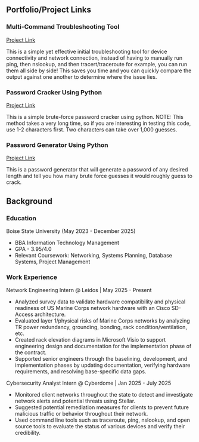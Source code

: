 ## Portfolio/Project Links


### Multi-Command Troubleshooting Tool
[Project Link](https://github.com/bradymillr/Multi-CommandTroubleshootingTool)

This is a simple yet effective initial troubleshooting tool for device connectivity and network connection, instead of having to manually run ping, then nslookup, and then tracert/traceroute for example, you can run them all side by side! This saves you time and you can quickly compare the output against one another to determine where the issue lies. 

  
### Password Cracker Using Python 
[Project Link](https://github.com/bradymillr/PasswordCracker/blob/main/README.md)

This is a simple brute-force password cracker using python. NOTE: This method takes a very long time, so if you are interesting in testing this code, use 1-2 characters first. Two characters can take over 1,000 guesses.

### Password Generator Using Python 
[Project Link](https://github.com/bradymillr/PasswordGenerator/blob/main/README.md)

This is a password generator that will generate a password of any desired length and tell you how many brute force guesses it would roughly guess to crack.

## Background

### Education
Boise State University (May 2023 - December 2025)
- BBA Information Technology Management
- GPA - 3.95/4.0
- Relevant Coursework: Networking, Systems Planning, Database Systems, Project Management
  
### Work Experience
Network Engineering Intern @ Leidos | May 2025 - Present
- Analyzed survey data to validate hardware compatibility and physical readiness of US Marine Corps network
hardware with an Cisco SD-Access architecture.
- Evaluated layer 1/physical risks of Marine Corps networks by analyzing TR power redundancy, grounding,
bonding, rack condition/ventilation, etc.
- Created rack elevation diagrams in Microsoft Visio to support engineering design and documentation for the
implementation phase of the contract.
- Supported senior engineers through the baselining, development, and implementation phases by updating
documentation, verifying hardware requirements, and resolving base-specific data gaps.

Cybersecurity Analyst Intern @ Cyberdome | Jan 2025 - July 2025
- Monitored client networks throughout the state to detect and investigate network alerts and potential threats using Stellar.
- Suggested potential remediation measures for clients to prevent future malicious traffic or behavior throughout their network.
- Used command line tools such as traceroute, ping, nslookup, and open source tools to evaluate the status of various devices and verify their credibility.




